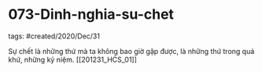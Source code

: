 # 073-Dinh-nghia-su-chet

tags: #created/2020/Dec/31

Sự chết là những thứ mà ta không bao giờ gặp được, là những thứ trong quá khứ, những kỷ niệm. [[201231_HCS_01]]